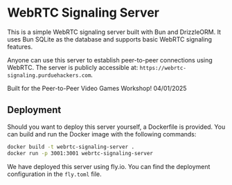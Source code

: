 # WebRTC Signaling Server

This is a simple WebRTC signaling server built with Bun and DrizzleORM. It uses
Bun SQLite as the database and supports basic WebRTC signaling features.

Anyone can use this server to establish peer-to-peer connections using WebRTC. The
server is publicly accessible at: `https://webrtc-signaling.purduehackers.com`.

Built for the Peer-to-Peer Video Games Workshop! 04/01/2025

## Deployment

Should you want to deploy this server yourself, a Dockerfile is provided. You can
build and run the Docker image with the following commands:

```bash
docker build -t webrtc-signaling-server .
docker run -p 3001:3001 webrtc-signaling-server
```

We have deployed this server using fly.io. You can find the deployment
configuration in the `fly.toml` file.

